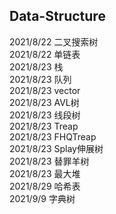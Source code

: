 ## Data-Structure
2021/8/22 二叉搜索树  
2021/8/22 单链表  
2021/8/23 栈  
2021/8/23 队列  
2021/8/23 vector  
2021/8/23 AVL树  
2021/8/23 线段树  
2021/8/23 Treap  
2021/8/23 FHQTreap  
2021/8/23 Splay伸展树    
2021/8/23 替罪羊树  
2021/8/23 最大堆   
2021/8/29 哈希表   
2021/9/9  字典树  
